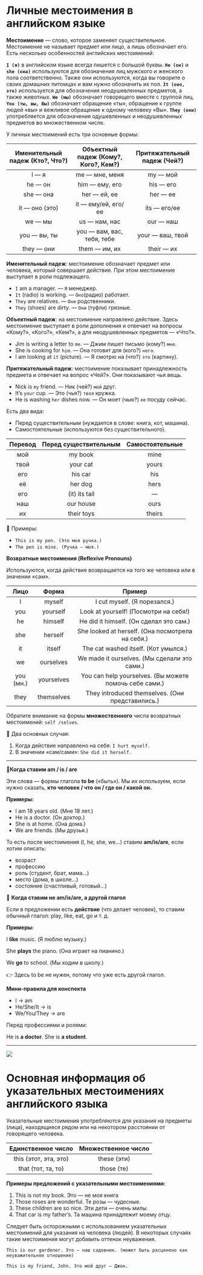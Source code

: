 # Личные местоимения в английском языке

**Местоимение** — слово, которое заменяет существительное. Местоимение не называет предмет или лицо, а лишь обозначает его. Есть несколько особенностей английских местоимений:

**`I (я)`** в английском языке всегда пишется с большой буквы.
**`He (он)`** и **`she (она)`** используются для обозначения лиц мужского и женского пола соответственно. Также они используются, когда вы говорите о своих домашних питомцах и вам нужно обозначить их пол.
**`It (оно, это)`** используется для обозначения неодушевленных предметов, а также животных.
**`We (мы)`** обозначает говорящего вместе с группой лиц.
**`You (ты, вы, Вы)`** обозначает обращение «ты», обращение к группе людей «вы» и вежливое обращение к одному человеку «Вы».
**`They (они)`** употребляется для обозначения одушевленных и неодушевленных предметов во множественном числе.

У личных местоимений есть три основные формы:

|Именительный падеж (Кто?, Что?)|	Объектный падеж (Кому?, Кого?, Кем?)|	Притяжательный падеж (Чей?)|
|:--:|:--:|:--:|
|I — я|	me — мне, меня|	my — мой|
|he — он|	him — ему, его|	his — его|
|she — она|	her — ей, ее|	her — ее|
|it — оно (это)|	it — ему/ей, его/ее|	its — его/ее|
|we — мы|	us — нам, нас|	our — наш|
|you — вы, ты|	you — вам, вас, тебя, тебе|	your — ваш, твой|
|they — они|	them — им, их|	their — их|

**Именительный падеж**: местоимение обозначает предмет или человека, который совершает действие. При этом местоимение выступает в роли подлежащего.

+ `I` am a manager. — `Я` менеджер.
+ `It` (radio) is working. — `Оно`(радио) работает.
+ `They` are relatives. — `Они` родственники.
+ `They` (shoes) are dirty. — `Они` (туфли) грязные.

**Объектный падеж**: на местоимение направлено действие. Здесь местоимение выступает в роли дополнения и отвечает на вопросы «Кому?», «Кого?», «Кем?», а для неодушевленных предметов — «Что?».

+ Jim is writing a letter to `me`. — Джим пишет письмо (кому?) `мне`.
+ She is cooking for `him`. — Она готовит для (кого?) `него`.
+ I am looking at `it` (picture). — Я смотрю на (что?) `это` (картину).

**Притяжательный падеж**: местоимение показывает принадлежность предмета и отвечает на вопрос «Чей?». Они показывают чья вещь.

+ Nick is `my` friend. — Ник (чей?) `мой` друг.
+ It’s `your` cup. — Это (чья?) `твоя` кружка.
+ He is washing `her` dishes now. — Он моет (чью?) `ее` посуду сейчас.

Есть два вида:

+ Перед существительным (нуждается в слове: книга, кот, машина).
+ Самостоятельные (используются без существительного).

|Перевод|Перед существительным|Самостоятельные|
|:--:|:--:|:--:|
|мой|	my book|	mine|
|твой|	your cat|	yours|
|его|	his car|	his|
|её| her dog|	hers|
|его| (it)	its tail|	—|
|наш|	our house|	ours|
|их|	their toys|	theirs|

📌 Примеры:

+ `This is my pen. (Это моя ручка.)`
+ `The pen is mine. (Ручка — моя.)`

**Возвратные местоимения (Reflexive Pronouns)**

Используются, когда действие возвращается на того же человека или в значении «сам».

|Лицо|	Форма|	Пример|
|:--:|:--:|:--:|
|I|	myself|	I cut myself. (Я порезался.)|
|you|	yourself|	Look at yourself! (Посмотри на себя!)|
|he|	himself|	He did it himself. (Он сделал это сам.)|
|she|	herself|	She looked at herself. (Она посмотрела на себя.)|
|it|	itself|	The cat washed itself. (Кот умылся.)|
|we|	ourselves|	We made it ourselves. (Мы сделали это сами.)|
|you (мн.)|	yourselves|	You can help yourselves. (Вы можете помочь себе сами.)|
|they|	themselves|	They introduced themselves. (Они представились.)|

Обратите внимание на формы **множественного** числа возвратных местоимений: `self /selves`.

📌 Два основных случая:

1. Когда действие направлено на себя: `I hurt myself.`
2. В значении «сам/сами»: `She did it herself.`
---------
🔹**Когда ставим am / is / are**

Эти слова — формы глагола **to be** («быть»).
Мы их используем, если нужно сказать, **кто человек / что он / где он / какой он.**

**Примеры:**

+ I am 18 years old. (Мне 18 лет.)
+ He is a doctor. (Он доктор.)
+ She is at home. (Она дома.)
+ We are friends. (Мы друзья.)

То есть после местоимения (I, he, she, we…) ставим **am/is/are**, если хотим описать:
+ возраст
+ профессию
+ роль (студент, брат, мама…)
+ место (дома, в школе…)
+ состояние (счастливый, готовый…)

🔹 **Когда ставим не am/is/are, а другой глагол**

Если в предложении есть **действие** (что делает человек), то ставим обычный глагол: play, like, eat, go и т. д.

**Примеры:**

I **like** music. (Я люблю музыку.)

She **plays** the piano. (Она играет на пианино.)

We **go** to school. (Мы ходим в школу.)

👉 Здесь to be не нужен, потому что уже есть другой глагол.

**Мини-правила для конспекта**

+ I → am
+ He/She/It → is
+ We/You/They → are

Перед профессиями и ролями:

He is **a doctor**.
She is **a student**.

---------------

![](https://www.englishforcing.ru/wp-content/uploads/2019/01/%D1%82%D0%B0%D0%B1%D0%BB%D0%B8%D1%86%D0%B0-%D0%BC%D0%B5%D1%81%D1%82%D0%BE%D0%B8%D0%BC%D0%B5%D0%BD%D0%B8%D0%B9-%D0%B0%D0%BD%D0%B3%D0%BB%D0%B8%D0%B9%D1%81%D0%BA%D0%BE%D0%B3%D0%BE-%D1%8F%D0%B7%D1%8B%D0%BA%D0%B0.jpg)


# Основная информация об указательных местоимениях английского языка
Указательные местоимения употребляются для указания на предметы (лица), находящиеся рядом или на некотором расстоянии от говорящего человека.


|Единственное число|	Множественное число|
|:--:|:--:|
|this (этот, эта, это)|	these (эти)|
|that (тот, та, то)|	those (те)|

**Примеры предложений с указательными местоимениями:**

1. This is not my book. Это — не моя книга
2. Those roses are wonderful. Те розы — чудесные.
3. These children are so nice. Эти дети — очень милы.
4. That car is my father’s. Та машина принадлежит моему отцу.
   
Следует быть осторожными с использованием указательных местоимений для указания на человека (людей). В некоторых случаях такие местоимения могут добавить оттенок неуважения.

`This is our gardener. Это — наш садовник. (может быть расценено как неуважительное отношение)`

`This is my friend, John. Это мой друг — Джон.`

